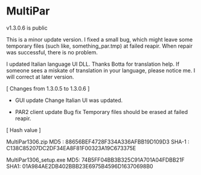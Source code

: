 # MultiPar

v1.3.0.6 is public

 This is a minor update version. 
I fixed a small bug, which might leave some temporary files (such like, something_par.tmp) at failed reapir. 
When repair was successful, there is no problem.

 I updated Italian language UI DLL. Thanks Botta for translation help. 
If someone sees a miskate of translation in your language, please notice me. 
I will correct at later version.


[ Changes from 1.3.0.5 to 1.3.0.6 ]

* GUI update
Change
 Italian UI was updated.

* PAR2 client update
Bug fix
 Temporary files should be erased at failed reapir.


[ Hash value ]

MultiPar1306.zip
MD5 : 88656BEF4728F334A336AFBB19D109D3
SHA-1 : C138C85207DC2DF34EA8F81F00323A19C673375E

MultiPar1306_setup.exe
MD5: 74B5FF04BB3B325C91A701A04FDBB21F
SHA1: 01A984AE2DB402BBB23E6975B4596D16370698B0
